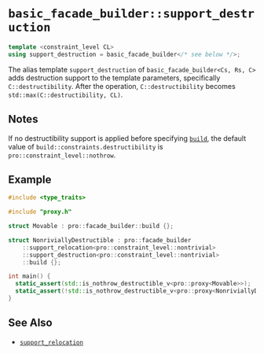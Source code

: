 # `basic_facade_builder::support_destruction`

```cpp
template <constraint_level CL>
using support_destruction = basic_facade_builder</* see below */>;
```

The alias template `support_destruction` of `basic_facade_builder<Cs, Rs, C>` adds destruction support to the template parameters, specifically `C::destructibility`. After the operation, `C::destructibility` becomes `std::max(C::destructibility, CL)`.

## Notes

If no destructibility support is applied before specifying [`build`](build.md), the default value of `build::constraints.destructibility` is `pro::constraint_level::nothrow`.

## Example

```cpp
#include <type_traits>

#include "proxy.h"

struct Movable : pro::facade_builder::build {};

struct NonriviallyDestructible : pro::facade_builder
    ::support_relocation<pro::constraint_level::nontrivial>
    ::support_destruction<pro::constraint_level::nontrivial>
    ::build {};

int main() {
  static_assert(std::is_nothrow_destructible_v<pro::proxy<Movable>>);
  static_assert(!std::is_nothrow_destructible_v<pro::proxy<NonriviallyDestructible>>);
}
```

## See Also

- [`support_relocation`](support_relocation.md)
